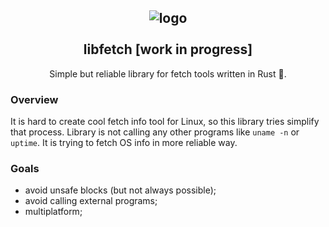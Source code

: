 <h2 align="center">
  <img alt="logo" src="https://user-images.githubusercontent.com/43048524/154870178-f8a20dac-7ff6-4332-8724-4c689ac03d4f.png" ></br></br>
  libfetch [work in progress]
</h2>

<p align="center">
  Simple but reliable library for fetch tools written in Rust 🦀.
</p>
  
 
### Overview
It is hard to create cool fetch info tool for Linux, so this library tries simplify that process.
Library is not calling any other programs like `uname -n` or `uptime`. It is trying to fetch OS
info in more reliable way.

### Goals
- avoid unsafe blocks (but not always possible);
- avoid calling external programs;
- multiplatform;
